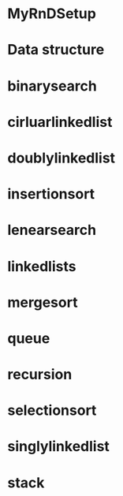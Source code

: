 # MyRnDSetup 
# Data structure 

# binarysearch
# cirluarlinkedlist
# doublylinkedlist
# insertionsort
# lenearsearch
# linkedlists
# mergesort
# queue
# recursion
# selectionsort
# singlylinkedlist
# stack
